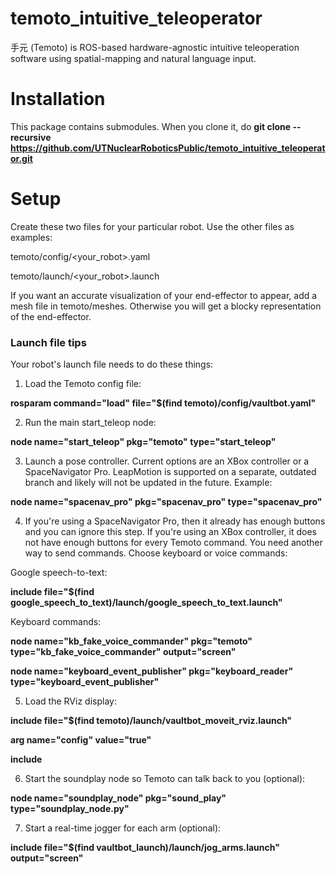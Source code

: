# temoto_intuitive_teleoperator
手元 (Temoto) is ROS-based hardware-agnostic intuitive teleoperation software using spatial-mapping and natural language input.

# Installation
This package contains submodules. When you clone it, do **git clone --recursive https://github.com/UTNuclearRoboticsPublic/temoto_intuitive_teleoperator.git**

# Setup
Create these two files for your particular robot. Use the other files as examples:

temoto/config/<your_robot>.yaml

temoto/launch/<your_robot>.launch

If you want an accurate visualization of your end-effector to appear, add a mesh file in temoto/meshes. Otherwise you will get a blocky representation of the end-effector.

### Launch file tips
Your robot's launch file needs to do these things:

1) Load the Temoto config file:

**rosparam command="load" file="$(find temoto)/config/vaultbot.yaml"**

2) Run the main start_teleop node:

**node name="start_teleop" pkg="temoto" type="start_teleop"**

3) Launch a pose controller. Current options are an XBox controller or a SpaceNavigator Pro. LeapMotion is supported on a separate, outdated branch and likely will not be updated in the future. Example:

**node name="spacenav_pro" pkg="spacenav_pro" type="spacenav_pro"**

4) If you're using a SpaceNavigator Pro, then it already has enough buttons and you can ignore this step. If you're using an XBox controller, it does not have enough buttons for every Temoto command. You need another way to send commands. Choose keyboard or voice commands:

Google speech-to-text:

**include file="$(find google_speech_to_text)/launch/google_speech_to_text.launch"**

Keyboard commands:

**node name="kb_fake_voice_commander" pkg="temoto" type="kb_fake_voice_commander" output="screen"**

**node name="keyboard_event_publisher" pkg="keyboard_reader" type="keyboard_event_publisher"**

5) Load the RViz display:

**include file="$(find temoto)/launch/vaultbot_moveit_rviz.launch"**

  **arg name="config" value="true"**
  
**include**

6) Start the soundplay node so Temoto can talk back to you (optional):

**node name="soundplay_node" pkg="sound_play" type="soundplay_node.py"**

7) Start a real-time jogger for each arm (optional):

**include file="$(find vaultbot_launch)/launch/jog_arms.launch" output="screen"**
